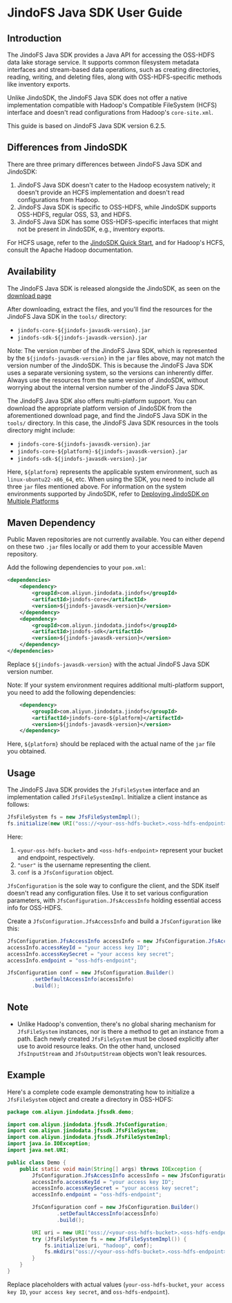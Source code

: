 # JindoFS Java SDK User Guide

## Introduction

The JindoFS Java SDK provides a Java API for accessing the OSS-HDFS data lake storage service. It supports common filesystem metadata interfaces and stream-based data operations, such as creating directories, reading, writing, and deleting files, along with OSS-HDFS-specific methods like inventory exports.

Unlike JindoSDK, the JindoFS Java SDK does not offer a native implementation compatible with Hadoop's Compatible FileSystem (HCFS) interface and doesn't read configurations from Hadoop's `core-site.xml`.

This guide is based on JindoFS Java SDK version 6.2.5.

## Differences from JindoSDK

There are three primary differences between JindoFS Java SDK and JindoSDK:
1. JindoFS Java SDK doesn't cater to the Hadoop ecosystem natively; it doesn't provide an HCFS implementation and doesn't read configurations from Hadoop.
2. JindoFS Java SDK is specific to OSS-HDFS, while JindoSDK supports OSS-HDFS, regular OSS, S3, and HDFS.
3. JindoFS Java SDK has some OSS-HDFS-specific interfaces that might not be present in JindoSDK, e.g., inventory exports.

For HCFS usage, refer to the [JindoSDK Quick Start](../jindosdk/jindosdk_quickstart.md), and for Hadoop's HCFS, consult the Apache Hadoop documentation.

## Availability

The JindoFS Java SDK is released alongside the JindoSDK, as seen on the [download page](/docs/user/en/jindosdk/jindosdk_download.md)

After downloading, extract the files, and you'll find the resources for the JindoFS Java SDK in the `tools/` directory:
 - `jindofs-core-${jindofs-javasdk-version}.jar`
 - `jindofs-sdk-${jindofs-javasdk-version}.jar`

Note: The version number of the JindoFS Java SDK, which is represented by the `${jindofs-javasdk-version}`
in the `jar` files above, may not match the version number of the JindoSDK.
This is because the JindoFS Java SDK uses a separate versioning system, so the versions can inherently differ.
Always use the resources from the same version of JindoSDK,
without worrying about the internal version number of the JindoFS Java SDK.

The JindoFS Java SDK also offers multi-platform support.
You can download the appropriate platform version of JindoSDK from the aforementioned download page,
and find the JindoFS Java SDK in the `tools/` directory.
In this case, the JindoFS Java SDK resources in the tools directory might include:
 - `jindofs-core-${jindofs-javasdk-version}.jar`
 - `jindofs-core-${platform}-${jindofs-javasdk-version}.jar`
 - `jindofs-sdk-${jindofs-javasdk-version}.jar`

Here, `${platform}` represents the applicable system environment, such as `linux-ubuntu22-x86_64`, etc.
When using the SDK, you need to include all three `jar` files mentioned above.
For information on the system environments supported by JindoSDK, refer to
[Deploying JindoSDK on Multiple Platforms](../jindosdk/jindosdk_deployment_multi_platform.md)

## Maven Dependency

Public Maven repositories are not currently available. You can either depend on these two `.jar` files locally or add them to your accessible Maven repository.

Add the following dependencies to your `pom.xml`:
```xml
<dependencies>
    <dependency>
        <groupId>com.aliyun.jindodata.jindofs</groupId>
        <artifactId>jindofs-core</artifactId>
        <version>${jindofs-javasdk-version}</version>
    </dependency>
    <dependency>
        <groupId>com.aliyun.jindodata.jindofs</groupId>
        <artifactId>jindofs-sdk</artifactId>
        <version>${jindofs-javasdk-version}</version>
    </dependency>
</dependencies>
```
Replace `${jindofs-javasdk-version}` with the actual JindoFS Java SDK version number.

Note: If your system environment requires additional multi-platform support, you need to add the following dependencies:
```xml
    <dependency>
        <groupId>com.aliyun.jindodata.jindofs</groupId>
        <artifactId>jindofs-core-${platform}</artifactId>
        <version>${jindofs-javasdk-version}</version>
    </dependency>
```
Here, `${platform}` should be replaced with the actual name of the `jar` file you obtained.

## Usage

The JindoFS Java SDK provides the `JfsFileSystem` interface and an implementation called `JfsFileSystemImpl`. Initialize a client instance as follows:
```java
JfsFileSystem fs = new JfsFileSystemImpl();
fs.initialize(new URI("oss://<your-oss-hdfs-bucket>.<oss-hdfs-endpoint>/<init-path>"), "user", conf);
```
Here:
1. `<your-oss-hdfs-bucket>` and `<oss-hdfs-endpoint>` represent your bucket and endpoint, respectively.
2. `"user"` is the username representing the client.
3. `conf` is a `JfsConfiguration` object.

`JfsConfiguration` is the sole way to configure the client, and the SDK itself doesn't read any configuration files. Use it to set various configuration parameters, with `JfsConfiguration.JfsAccessInfo` holding essential access info for OSS-HDFS.

Create a `JfsConfiguration.JfsAccessInfo` and build a `JfsConfiguration` like this:
```java
JfsConfiguration.JfsAccessInfo accessInfo = new JfsConfiguration.JfsAccessInfo();
accessInfo.accessKeyId = "your access key ID";
accessInfo.accessKeySecret = "your access key secret";
accessInfo.endpoint = "oss-hdfs-endpoint";

JfsConfiguration conf = new JfsConfiguration.Builder()
        .setDefaultAccessInfo(accessInfo)
        .build();
```

## Note

- Unlike Hadoop's convention, there's no global sharing mechanism for `JfsFileSystem` instances, nor is there a method to get an instance from a path. Each newly created `JfsFileSystem` must be closed explicitly after use to avoid resource leaks. On the other hand, unclosed `JfsInputStream` and `JfsOutputStream` objects won't leak resources.

## Example

Here's a complete code example demonstrating how to initialize a `JfsFileSystem` object and create a directory in OSS-HDFS:
```java
package com.aliyun.jindodata.jfssdk.demo;

import com.aliyun.jindodata.jfssdk.JfsConfiguration;
import com.aliyun.jindodata.jfssdk.JfsFileSystem;
import com.aliyun.jindodata.jfssdk.JfsFileSystemImpl;
import java.io.IOException;
import java.net.URI;

public class Demo {
    public static void main(String[] args) throws IOException {
        JfsConfiguration.JfsAccessInfo accessInfo = new JfsConfiguration.JfsAccessInfo();
        accessInfo.accessKeyId = "your access key ID";
        accessInfo.accessKeySecret = "your access key secret";
        accessInfo.endpoint = "oss-hdfs-endpoint";

        JfsConfiguration conf = new JfsConfiguration.Builder()
                .setDefaultAccessInfo(accessInfo)
                .build();

        URI uri = new URI("oss://<your-oss-hdfs-bucket>.<oss-hdfs-endpoint>/<init-uri>");
        try (JfsFileSystem fs = new JfsFileSystemImpl()) {
            fs.initialize(uri, "hadoop", conf);
            fs.mkdirs("oss://<your-oss-hdfs-bucket>.<oss-hdfs-endpoint>/a-new-dir");
        }
    }
}
```
Replace placeholders with actual values (`your-oss-hdfs-bucket`, `your access key ID`, `your access key secret`, and `oss-hdfs-endpoint`).